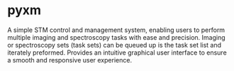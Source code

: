 # pyxm
A simple STM control and management system, enabling users to perform multiple imaging and spectroscopy tasks with ease and precision. Imaging or spectroscopy sets (task sets) can be queued up is the task set list and iterately preformed. Provides an intuitive graphical user interface to ensure a smooth and responsive user experience. 
